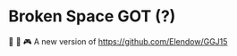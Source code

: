 # Broken Space GOT (?)
:new_moon_with_face: :space_invader: :video_game: A new version of https://github.com/Elendow/GGJ15 

